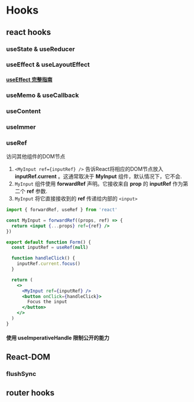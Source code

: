 # Hooks

## react hooks

### useState & useReducer

### useEffect & useLayoutEffect

#### [useEffect 完整指南](https://overreacted.io/zh-hans/a-complete-guide-to-useeffect/)

### useMemo & useCallback

### useContent

### useImmer

### useRef

访问其他组件的DOM节点

1. ```<MyInput ref={inputRef} />``` 告诉React将相应的DOM节点放入 **inputRef.current** 。这通常取决于 **MyInput** 组件，默认情况下，它不会.
2. ```MyInput``` 组件使用 **forwardRef** 声明。它接收来自 **prop** 的 **inputRef** 作为第二个 **ref** 参数.
3. ```MyInput``` 将它直接接收到的 **ref** 传递给内部的 ```<input>```

```jsx
import { forwardRef, useRef } from 'react'

const MyInput = forwardRef((props, ref) => {
  return <input {...props} ref={ref} />
})

export default function Form() {
  const inputRef = useRef(null)

  function handleClick() {
    inputRef.current.focus()
  }

  return (
    <>
      <MyInput ref={inputRef} />
      <button onClick={handleClick}>
        Focus the input
      </button>
    </>
  )
}
```

#### 使用 **useImperativeHandle** 限制公开的能力

## React-DOM

### flushSync

## router hooks
